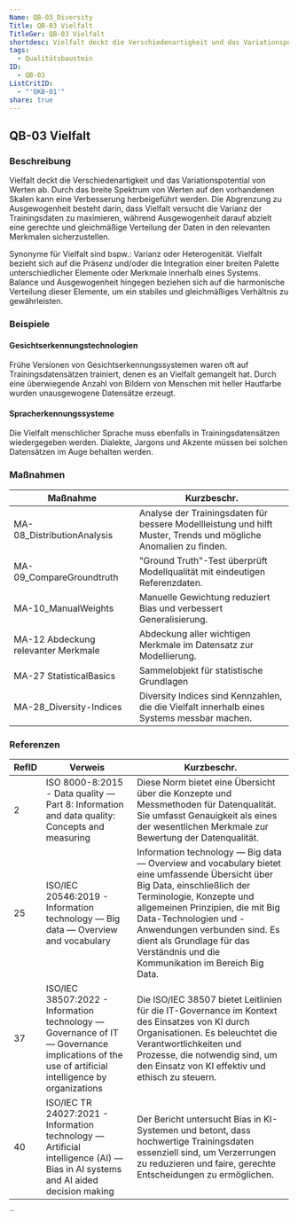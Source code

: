 ```yaml
---
Name: QB-03_Diversity
Title: QB-03 Vielfalt
TitleGer: QB-03 Vielfalt
shortdesc: Vielfalt deckt die Verschiedenartigkeit und das Variationspotential von Werten ab.
tags:
  - Qualitätsbaustein
ID:
  - QB-03
ListCritID:
  - "'QKB-01'"
share: true
---
```

## QB-03 Vielfalt

### Beschreibung 

Vielfalt deckt die Verschiedenartigkeit und das Variationspotential von Werten ab. Durch das breite Spektrum von Werten auf den vorhandenen Skalen kann eine Verbesserung herbeigeführt werden. Die Abgrenzung zu Ausgewogenheit besteht darin, dass Vielfalt versucht die Varianz der Trainingsdaten zu maximieren, während Ausgewogenheit darauf abzielt eine gerechte und gleichmäßige Verteilung der Daten in den relevanten Merkmalen sicherzustellen.

Synonyme für Vielfalt sind bspw.: Varianz oder Heterogenität. Vielfalt bezieht sich auf die Präsenz und/oder die Integration einer breiten Palette unterschiedlicher Elemente oder Merkmale innerhalb eines Systems. Balance und Ausgewogenheit hingegen beziehen sich auf die harmonische Verteilung dieser Elemente, um ein stabiles und gleichmäßiges Verhältnis zu gewährleisten.


### Beispiele

#### Gesichtserkennungstechnologien

Frühe Versionen von Gesichtserkennungssystemen waren oft auf Trainingsdatensätzen trainiert, denen es an Vielfalt gemangelt hat. Durch eine überwiegende Anzahl von Bildern von Menschen mit heller Hautfarbe wurden unausgewogene Datensätze erzeugt. 


#### Spracherkennungssysteme

Die Vielfalt menschlicher Sprache muss ebenfalls in Trainingsdatensätzen wiedergegeben werden. Dialekte, Jargons und Akzente müssen bei solchen Datensätzen im Auge behalten werden. 



### Maßnahmen

| Maßnahme                            | Kurzbeschr.                                                                                                      |
| ----------------------------------- | ---------------------------------------------------------------------------------------------------------------- |
| MA-08_DistributionAnalysis          | Analyse der Trainingsdaten für bessere Modellleistung und hilft Muster, Trends und mögliche Anomalien zu finden. |
| MA-09_CompareGroundtruth            | "Ground Truth"-Test überprüft Modellqualität mit eindeutigen Referenzdaten.                                      |
| MA-10_ManualWeights                 | Manuelle Gewichtung reduziert Bias und verbessert Generalisierung.                                               |
| MA-12 Abdeckung relevanter Merkmale | Abdeckung aller wichtigen Merkmale im Datensatz zur Modellierung.                                                |
| MA-27 StatisticalBasics             | Sammelobjekt für statistische Grundlagen                                                                         |
| MA-28_Diversity-Indices             | Diversity Indices sind Kennzahlen, die die Vielfalt innerhalb eines Systems messbar machen.                      |


### Referenzen

| RefID | Verweis                                                                                                                                           | Kurzbeschr.                                                                                                                                                                                                                                                                                                                            |
| ----- | ------------------------------------------------------------------------------------------------------------------------------------------------- | -------------------------------------------------------------------------------------------------------------------------------------------------------------------------------------------------------------------------------------------------------------------------------------------------------------------------------------- |
| 2     |  ISO 8000-8:2015 - Data quality — Part 8: Information and data quality: Concepts and measuring                                                    | Diese Norm bietet eine Übersicht über die Konzepte und Messmethoden für Datenqualität. Sie umfasst Genauigkeit als eines der wesentlichen Merkmale zur Bewertung der Datenqualität.                                                                                                                                                    |
| 25    |  ISO/IEC 20546:2019 - Information technology — Big data — Overview and vocabulary                                                                 | Information technology — Big data — Overview and vocabulary bietet eine umfassende Übersicht über Big Data, einschließlich der Terminologie, Konzepte und allgemeinen Prinzipien, die mit Big Data-Technologien und -Anwendungen verbunden sind. Es dient als Grundlage für das Verständnis und die Kommunikation im Bereich Big Data. |
| 37    |  ISO/IEC 38507:2022 - Information technology — Governance of IT — Governance implications of the use of artificial intelligence by organizations  | Die ISO/IEC 38507 bietet Leitlinien für die IT-Governance im Kontext des Einsatzes von KI durch Organisationen. Es beleuchtet die Verantwortlichkeiten und Prozesse, die notwendig sind, um den Einsatz von KI effektiv und ethisch zu steuern.                                                                                        |
| 40    |  ISO/IEC TR 24027:2021 - Information technology — Artificial intelligence (AI) — Bias in AI systems and AI aided decision making                  | Der Bericht untersucht Bias in KI-Systemen und betont, dass hochwertige Trainingsdaten essenziell sind, um Verzerrungen zu reduzieren und faire, gerechte Entscheidungen zu ermöglichen.                                                                                                                                               |


``

